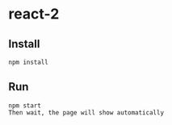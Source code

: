 # react-2

## Install 
 `npm install`

 ## Run
 ```
 npm start
 Then wait, the page will show automatically
 ```
